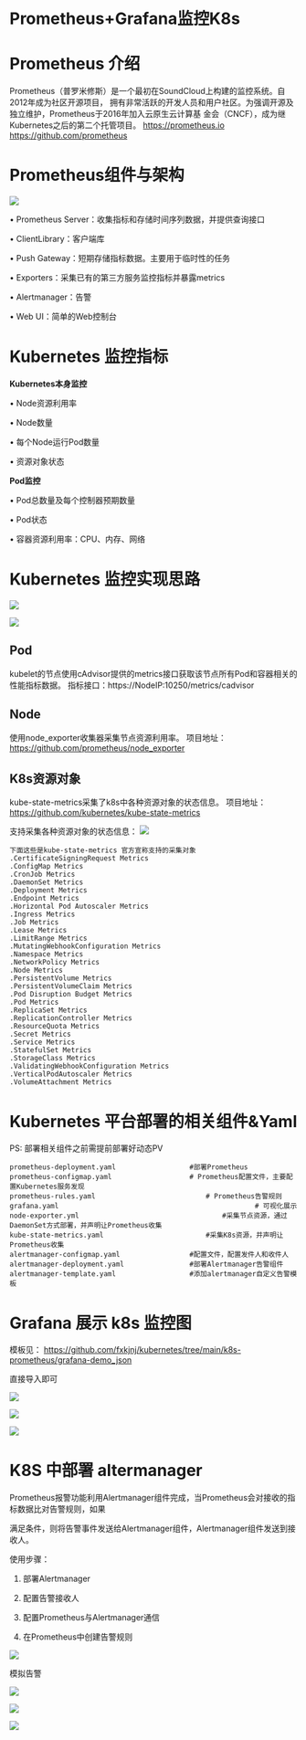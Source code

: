 

# Prometheus+Grafana监控K8s

# Prometheus 介绍

Prometheus（普罗米修斯）是一个最初在SoundCloud上构建的监控系统。自2012年成为社区开源项目，
拥有非常活跃的开发人员和用户社区。为强调开源及独立维护，Prometheus于2016年加入云原生云计算基
金会（CNCF），成为继Kubernetes之后的第二个托管项目。
https://prometheus.io
https://github.com/prometheus



# Prometheus组件与架构

![](http://jpg.fxkjnj.com/soft/prometheus/2.png)

• Prometheus Server：收集指标和存储时间序列数据，并提供查询接口

• ClientLibrary：客户端库

• Push Gateway：短期存储指标数据。主要用于临时性的任务

• Exporters：采集已有的第三方服务监控指标并暴露metrics

• Alertmanager：告警

• Web UI：简单的Web控制台

# Kubernetes 监控指标

**Kubernetes本身监控**

• Node资源利用率

• Node数量

• 每个Node运行Pod数量

• 资源对象状态



**Pod监控**

• Pod总数量及每个控制器预期数量

• Pod状态

• 容器资源利用率：CPU、内存、网络

# Kubernetes 监控实现思路

![](http://jpg.fxkjnj.com/soft/kubernetes/1.png)

![](http://jpg.fxkjnj.com/soft/kubernetes/2.png)

  

## Pod
kubelet的节点使用cAdvisor提供的metrics接口获取该节点所有Pod和容器相关的性能指标数据。
指标接口：https://NodeIP:10250/metrics/cadvisor   

## Node
使用node_exporter收集器采集节点资源利用率。
项目地址：https://github.com/prometheus/node_exporter

## K8s资源对象
kube-state-metrics采集了k8s中各种资源对象的状态信息。
项目地址：https://github.com/kubernetes/kube-state-metrics

支持采集各种资源对象的状态信息：
![](http://jpg.fxkjnj.com/soft/kubernetes/kube-state-metrics.png)


```
下面这些是kube-state-metrics 官方宣称支持的采集对象
.CertificateSigningRequest Metrics
.ConfigMap Metrics
.CronJob Metrics
.DaemonSet Metrics
.Deployment Metrics
.Endpoint Metrics
.Horizontal Pod Autoscaler Metrics
.Ingress Metrics
.Job Metrics
.Lease Metrics
.LimitRange Metrics
.MutatingWebhookConfiguration Metrics
.Namespace Metrics
.NetworkPolicy Metrics
.Node Metrics
.PersistentVolume Metrics
.PersistentVolumeClaim Metrics
.Pod Disruption Budget Metrics
.Pod Metrics
.ReplicaSet Metrics
.ReplicationController Metrics
.ResourceQuota Metrics
.Secret Metrics
.Service Metrics
.StatefulSet Metrics
.StorageClass Metrics
.ValidatingWebhookConfiguration Metrics
.VerticalPodAutoscaler Metrics
.VolumeAttachment Metrics
```


# Kubernetes 平台部署的相关组件&Yaml
PS: 部署相关组件之前需提前部署好动态PV 

```
prometheus-deployment.yaml 					#部署Prometheus
prometheus-configmap.yaml 					# Prometheus配置文件，主要配置Kubernetes服务发现
prometheus-rules.yaml 							# Prometheus告警规则
grafana.yaml												# 可视化展示
node-exporter.yml 									#采集节点资源，通过DaemonSet方式部署，并声明让Prometheus收集
kube-state-metrics.yaml 						#采集K8s资源，并声明让Prometheus收集
alertmanager-configmap.yaml 				#配置文件，配置发件人和收件人
alertmanager-deployment.yaml 				#部署Alertmanager告警组件
alertmanager-template.yaml					#添加alertmanager自定义告警模板
```

# Grafana 展示 k8s 监控图

模板见： https://github.com/fxkjnj/kubernetes/tree/main/k8s-prometheus/grafana-demo_json

直接导入即可

![](http://jpg.fxkjnj.com/soft/kubernetes/dashboard-1.png)

![](http://jpg.fxkjnj.com/soft/kubernetes/dashboard-2.png)

![](http://jpg.fxkjnj.com/soft/kubernetes/dashboard-3.png)



# K8S 中部署 altermanager

Prometheus报警功能利用Alertmanager组件完成，当Prometheus会对接收的指标数据比对告警规则，如果

满足条件，则将告警事件发送给Alertmanager组件，Alertmanager组件发送到接收人。

使用步骤：

1. 部署Alertmanager

2. 配置告警接收人

3. 配置Prometheus与Alertmanager通信

4. 在Prometheus中创建告警规则

   

![](http://jpg.fxkjnj.com/soft/prometheus/alertmanager.png)

模拟告警


![](http://jpg.fxkjnj.com/soft/prometheus/alertmanager-1.jpeg)



![](http://jpg.fxkjnj.com/soft/prometheus/alertmanager-2.png)

![](http://jpg.fxkjnj.com/soft/prometheus/alertmanager-3.png)
